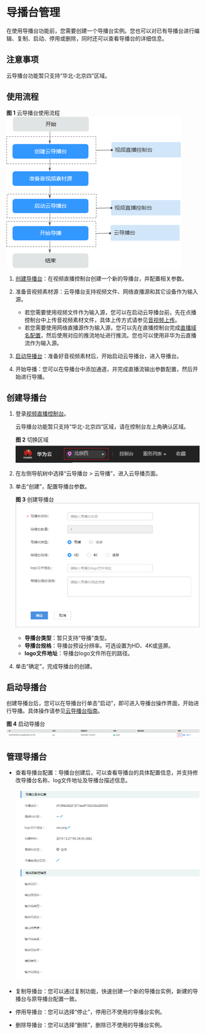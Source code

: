# 导播台管理<a name="live_01_0028"></a>

在使用导播台功能前，您需要创建一个导播台实例。您也可以对已有导播台进行编辑、复制、启动、停用或删除，同时还可以查看导播台的详细信息。

## 注意事项<a name="section2942143181911"></a>

云导播台功能暂只支持“华北-北京四”区域。

## 使用流程<a name="section1532464212216"></a>

**图 1**  云导播台使用流程<a name="fig1133632545517"></a>  
![](figures/云导播台使用流程.png "云导播台使用流程")

1.  [创建导播台](#section182952512816)：在视频直播控制台创建一个新的导播台，并配置相关参数。
2.  准备音视频素材源：云导播台支持视频文件、网络直播源和其它设备作为输入源。
    -   若您需要使用视频文件作为输入源，您可以在启动云导播台前，先在点播控制台中上传音视频素材文件，具体上传方式请参见[音视频上传](https://support.huaweicloud.com/usermanual-vod/vod_01_0070.html)。
    -   若您需要使用网络直播源作为输入源，您可以先在直播控制台完成[直播域名配置](添加域名.md)，然后使用对应的推流地址进行推流。您也可以使用非华为云直播流作为输入源。

3.  [启动导播台](#section4785111816592)：准备好音视频素材后，开始启动云导播台，进入导播台。
4.  开始导播：您可以在导播台中添加通道，并完成直播流输出参数配置，然后开始进行导播。

## 创建导播台<a name="section182952512816"></a>

1.  登录[视频直播控制台](https://console.huaweicloud.com/live)。

    云导播台功能暂只支持“华北-北京四“区域，请在控制台左上角确认区域。

    **图 2**  切换区域<a name="fig169531013175517"></a>  
    ![](figures/切换区域.png "切换区域")

2.  在左侧导航树中选择“云导播台 \> 云导播”，进入云导播页面。
3.  单击“创建”，配置导播台参数。

    **图 3**  创建导播台<a name="fig104217199434"></a>  
    ![](figures/创建导播台.png "创建导播台")

    -   **导播台类型**：暂只支持“导播”类型。
    -   **导播台规格**：导播台预设分辨率。可选设置为HD、4K或竖屏。
    -   **logo文件地址**：导播台logo文件所在的路径。

4.  单击“确定”，完成导播台的创建。

## 启动导播台<a name="section4785111816592"></a>

创建导播台后，您可以在导播台行单击“启动”，即可进入导播台操作界面，开始进行导播。具体操作请参见[云导播台指南](https://marketplace.huaweicloud.com/product/00301-499047-0--0)。

**图 4**  启动导播台<a name="fig16556524105318"></a>  
![](figures/启动导播台.png "启动导播台")

## 管理导播台<a name="section1746115133816"></a>

-   查看导播台配置：导播台创建后，可以查看导播台的具体配置信息，并支持修改导播台名称、log文件地址及导播台描述信息。

    ![](figures/快照5.png)

-   复制导播台：您可以通过复制功能，快速创建一个新的导播台实例，新建的导播台与原导播台配置一致。
-   停用导播台：您可以选择“停止”，停用已不使用的导播台实例。
-   删除导播台：您可以选择“删除”，删除已不使用的导播台实例。

